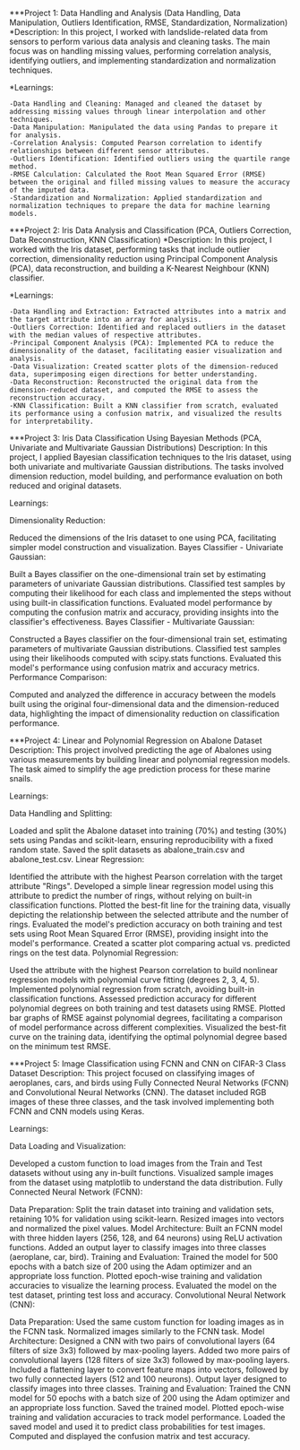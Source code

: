 ***Project 1: Data Handling and Analysis (Data Handling, Data Manipulation, Outliers Identification, RMSE, Standardization, Normalization)
  *Description:
In this project, I worked with landslide-related data from sensors to perform various data analysis and cleaning tasks. The main focus was on handling missing values, performing correlation analysis, identifying outliers, and implementing standardization and normalization techniques.

  *Learnings:

    -Data Handling and Cleaning: Managed and cleaned the dataset by addressing missing values through linear interpolation and other techniques.
    -Data Manipulation: Manipulated the data using Pandas to prepare it for analysis.
    -Correlation Analysis: Computed Pearson correlation to identify relationships between different sensor attributes.
    -Outliers Identification: Identified outliers using the quartile range method.
    -RMSE Calculation: Calculated the Root Mean Squared Error (RMSE) between the original and filled missing values to measure the accuracy of the imputed data.
    -Standardization and Normalization: Applied standardization and normalization techniques to prepare the data for machine learning models.


***Project 2: Iris Data Analysis and Classification (PCA, Outliers Correction, Data Reconstruction, KNN Classification)
  *Description:
   In this project, I worked with the Iris dataset, performing tasks that include outlier correction, dimensionality reduction using Principal Component Analysis (PCA), data reconstruction, and building a K-Nearest Neighbour (KNN) classifier.

  *Learnings:

    -Data Handling and Extraction: Extracted attributes into a matrix and the target attribute into an array for analysis.
    -Outliers Correction: Identified and replaced outliers in the dataset with the median values of respective attributes.
    -Principal Component Analysis (PCA): Implemented PCA to reduce the dimensionality of the dataset, facilitating easier visualization and analysis.
    -Data Visualization: Created scatter plots of the dimension-reduced data, superimposing eigen directions for better understanding.
    -Data Reconstruction: Reconstructed the original data from the dimension-reduced dataset, and computed the RMSE to assess the reconstruction accuracy.
    -KNN Classification: Built a KNN classifier from scratch, evaluated its performance using a confusion matrix, and visualized the results for interpretability.


***Project 3: Iris Data Classification Using Bayesian Methods (PCA, Univariate and Multivariate Gaussian Distributions)
Description:
In this project, I applied Bayesian classification techniques to the Iris dataset, using both univariate and multivariate Gaussian distributions. The tasks involved dimension reduction, model building, and performance evaluation on both reduced and original datasets.

Learnings:

Dimensionality Reduction:

Reduced the dimensions of the Iris dataset to one using PCA, facilitating simpler model construction and visualization.
Bayes Classifier - Univariate Gaussian:

Built a Bayes classifier on the one-dimensional train set by estimating parameters of univariate Gaussian distributions.
Classified test samples by computing their likelihood for each class and implemented the steps without using built-in classification functions.
Evaluated model performance by computing the confusion matrix and accuracy, providing insights into the classifier's effectiveness.
Bayes Classifier - Multivariate Gaussian:

Constructed a Bayes classifier on the four-dimensional train set, estimating parameters of multivariate Gaussian distributions.
Classified test samples using their likelihoods computed with scipy.stats functions.
Evaluated this model's performance using confusion matrix and accuracy metrics.
Performance Comparison:

Computed and analyzed the difference in accuracy between the models built using the original four-dimensional data and the dimension-reduced data, highlighting the impact of dimensionality reduction on classification performance.


***Project 4: Linear and Polynomial Regression on Abalone Dataset
Description:
This project involved predicting the age of Abalones using various measurements by building linear and polynomial regression models. The task aimed to simplify the age prediction process for these marine snails.

Learnings:

Data Handling and Splitting:

Loaded and split the Abalone dataset into training (70%) and testing (30%) sets using Pandas and scikit-learn, ensuring reproducibility with a fixed random state.
Saved the split datasets as abalone_train.csv and abalone_test.csv.
Linear Regression:

Identified the attribute with the highest Pearson correlation with the target attribute "Rings".
Developed a simple linear regression model using this attribute to predict the number of rings, without relying on built-in classification functions.
Plotted the best-fit line for the training data, visually depicting the relationship between the selected attribute and the number of rings.
Evaluated the model's prediction accuracy on both training and test sets using Root Mean Squared Error (RMSE), providing insight into the model's performance.
Created a scatter plot comparing actual vs. predicted rings on the test data.
Polynomial Regression:

Used the attribute with the highest Pearson correlation to build nonlinear regression models with polynomial curve fitting (degrees 2, 3, 4, 5).
Implemented polynomial regression from scratch, avoiding built-in classification functions.
Assessed prediction accuracy for different polynomial degrees on both training and test datasets using RMSE.
Plotted bar graphs of RMSE against polynomial degrees, facilitating a comparison of model performance across different complexities.
Visualized the best-fit curve on the training data, identifying the optimal polynomial degree based on the minimum test RMSE.


***Project 5: Image Classification using FCNN and CNN on CIFAR-3 Class Dataset
Description:
This project focused on classifying images of aeroplanes, cars, and birds using Fully Connected Neural Networks (FCNN) and Convolutional Neural Networks (CNN). The dataset included RGB images of these three classes, and the task involved implementing both FCNN and CNN models using Keras.

Learnings:

Data Loading and Visualization:

Developed a custom function to load images from the Train and Test datasets without using any in-built functions.
Visualized sample images from the dataset using matplotlib to understand the data distribution.
Fully Connected Neural Network (FCNN):

Data Preparation:
Split the train dataset into training and validation sets, retaining 10% for validation using scikit-learn.
Resized images into vectors and normalized the pixel values.
Model Architecture:
Built an FCNN model with three hidden layers (256, 128, and 64 neurons) using ReLU activation functions.
Added an output layer to classify images into three classes (aeroplane, car, bird).
Training and Evaluation:
Trained the model for 500 epochs with a batch size of 200 using the Adam optimizer and an appropriate loss function.
Plotted epoch-wise training and validation accuracies to visualize the learning process.
Evaluated the model on the test dataset, printing test loss and accuracy.
Convolutional Neural Network (CNN):

Data Preparation:
Used the same custom function for loading images as in the FCNN task.
Normalized images similarly to the FCNN task.
Model Architecture:
Designed a CNN with two pairs of convolutional layers (64 filters of size 3x3) followed by max-pooling layers.
Added two more pairs of convolutional layers (128 filters of size 3x3) followed by max-pooling layers.
Included a flattening layer to convert feature maps into vectors, followed by two fully connected layers (512 and 100 neurons).
Output layer designed to classify images into three classes.
Training and Evaluation:
Trained the CNN model for 50 epochs with a batch size of 200 using the Adam optimizer and an appropriate loss function.
Saved the trained model.
Plotted epoch-wise training and validation accuracies to track model performance.
Loaded the saved model and used it to predict class probabilities for test images.
Computed and displayed the confusion matrix and test accuracy.
